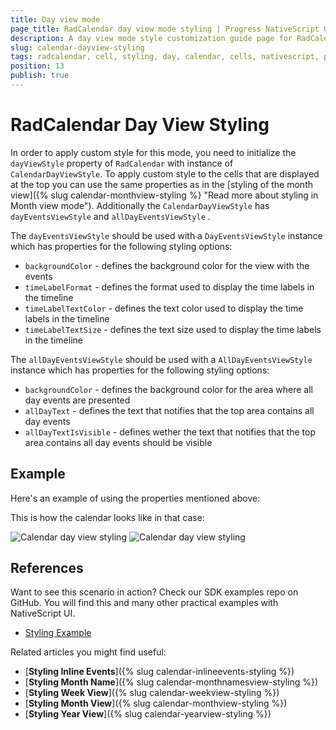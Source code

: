 ```yaml
---
title: Day view mode
page_title: RadCalendar day view mode styling | Progress NativeScript UI Documentation
description: A day view mode style customization guide page for RadCalendar for NativeScript.
slug: calendar-dayview-styling
tags: radcalendar, cell, styling, day, calendar, cells, nativescript, professional, ui
position: 13
publish: true
---
```


# RadCalendar Day View Styling

In order to apply custom style for this mode, you need to initialize the `dayViewStyle` property of `RadCalendar` with instance of `CalendarDayViewStyle`.
To apply custom style to the cells that are displayed at the top you can use the same properties as in the [styling of the month view]({% slug calendar-monthview-styling %} "Read more about styling in Month view mode"). Additionally the `CalendarDayViewStyle` has `dayEventsViewStyle` and `allDayEventsViewStyle` .

The `dayEventsViewStyle` should be used with a  `DayEventsViewStyle` instance which has properties for the following styling options:

* `backgroundColor` -  defines the background color for the view with the events
* `timeLabelFormat` -  defines the format used to display the time labels in the timeline
* `timeLabelTextColor` -  defines the text color used to display the time labels in the timeline
* `timeLabelTextSize` -  defines the text size used to display the time labels in the timeline

The `allDayEventsViewStyle` should be used with a  `AllDayEventsViewStyle` instance which has properties for the following styling options:

* `backgroundColor` - defines the background color for the area where all day events are presented
* `allDayText` - defines the text that notifies that the top area contains all day events
* `allDayTextIsVisible` - defines wether the text that notifies that the top area contains all day events should be visible

## Example

Here's an example of using the properties mentioned above:

<snippet id='calendar-dayview-styling'/>

This is how the calendar looks like in that case:

![Calendar day view styling](../../../img/ns_ui/calendar_styling_day_ios.png "iOS")      ![Calendar day view styling](../../../img/ns_ui/calendar_styling_day_android.png "Android")

## References

Want to see this scenario in action?
Check our SDK examples repo on GitHub. You will find this and many other practical examples with NativeScript UI.

* [Styling Example](https://github.com/NativeScript/nativescript-ui-samples/tree/master/calendar/app/calendar/cell-styling)

Related articles you might find useful:

* [**Styling Inline Events**]({% slug calendar-inlineevents-styling %})
* [**Styling Month Name**]({% slug calendar-monthnamesview-styling %})
* [**Styling Week View**]({% slug calendar-weekview-styling %})
* [**Styling Month View**]({% slug calendar-monthview-styling %})
* [**Styling Year View**]({% slug calendar-yearview-styling %})
